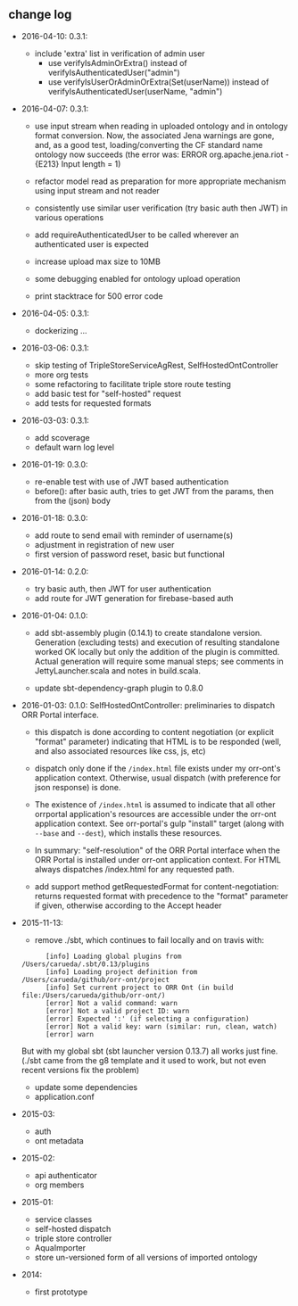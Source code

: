 ## change log ##

* 2016-04-10: 0.3.1:
  - include 'extra' list in verification of admin user
	- use verifyIsAdminOrExtra() instead of verifyIsAuthenticatedUser("admin")
	- use verifyIsUserOrAdminOrExtra(Set(userName)) instead of verifyIsAuthenticatedUser(userName, "admin")
  
* 2016-04-07: 0.3.1:
  - use input stream when reading in uploaded ontology and in ontology format conversion.
    Now, the associated Jena warnings are gone, and, as a good test, loading/converting the 
    CF standard name ontology now succeeds
    (the error was: ERROR org.apache.jena.riot - {E213} Input length = 1)
  - refactor model read as preparation for more appropriate mechanism using input stream and not reader
  
  - consistently use similar user verification (try basic auth then JWT) in various operations
  - add requireAuthenticatedUser to be called wherever an authenticated user is expected
  - increase upload max size to 10MB
  - some debugging enabled for ontology upload operation
  - print stacktrace for 500 error code
  
* 2016-04-05: 0.3.1:
  - dockerizing ...
  
* 2016-03-06: 0.3.1:
  - skip testing of TripleStoreServiceAgRest, SelfHostedOntController
  - more org tests
  - some refactoring to facilitate triple store route testing
  - add basic test for "self-hosted" request
  - add tests for requested formats
  
* 2016-03-03: 0.3.1:
  - add scoverage
  - default warn log level
   
* 2016-01-19: 0.3.0:
  - re-enable test with use of JWT based authentication
  - before(): after basic auth, tries to get JWT from the params, then from the (json) body
  
* 2016-01-18: 0.3.0:
  - add route to send email with reminder of username(s)
  - adjustment in registration of new user
  - first version of password reset, basic but functional
  
* 2016-01-14: 0.2.0:
  - try basic auth, then JWT for user authentication
  - add route for JWT generation for firebase-based auth

* 2016-01-04: 0.1.0:
  - add sbt-assembly plugin (0.14.1) to create standalone version. Generation (excluding tests)
    and execution of resulting standalone worked OK locally but only the addition of the plugin is committed.
    Actual generation will require some manual steps; see comments in JettyLauncher.scala and notes in build.scala.
      
  - update sbt-dependency-graph plugin to 0.8.0
  
* 2016-01-03: 0.1.0: SelfHostedOntController: preliminaries to dispatch ORR Portal interface. 
  - this dispatch is done according to content negotiation (or explicit "format" parameter) indicating that
    HTML is to be responded (well, and also associated resources like css, js, etc)
  - dispatch only done if the `/index.html` file exists under my orr-ont's application context.
    Otherwise, usual dispatch (with preference for json response) is done.
  - The existence of `/index.html` is assumed to indicate that all other orrportal application's resources 
    are accessible under the orr-ont application context.
    See orr-portal's gulp "install" target (along with `--base` and `--dest`), which installs these resources.
  - In summary: "self-resolution" of the ORR Portal interface when the ORR Portal is installed
    under orr-ont application context. For HTML always dispatches /index.html for any requested path.
  	
  - add support method getRequestedFormat for content-negotiation: returns requested format with precedence to the "format" 
    parameter if given, otherwise according to the Accept header
    
  
* 2015-11-13:
  - remove ./sbt, which continues to fail locally and on travis with: 
  ```
		[info] Loading global plugins from /Users/carueda/.sbt/0.13/plugins
		[info] Loading project definition from /Users/carueda/github/orr-ont/project
		[info] Set current project to ORR Ont (in build file:/Users/carueda/github/orr-ont/)
		[error] Not a valid command: warn
		[error] Not a valid project ID: warn
		[error] Expected ':' (if selecting a configuration)
		[error] Not a valid key: warn (similar: run, clean, watch)
		[error] warn
   ```
   But with my global sbt (sbt launcher version 0.13.7) all works just fine.
   (./sbt came from the g8 template and it used to work, but not even recent versions fix the problem)
  - update some dependencies
  - application.conf

* 2015-03:
  - auth
  - ont metadata
  
* 2015-02:
  - api authenticator
  - org members
  
* 2015-01:
  - service classes 
  - self-hosted dispatch
  - triple store controller
  - AquaImporter
  - store un-versioned form of all versions of imported ontology
  
* 2014: 
  - first prototype
